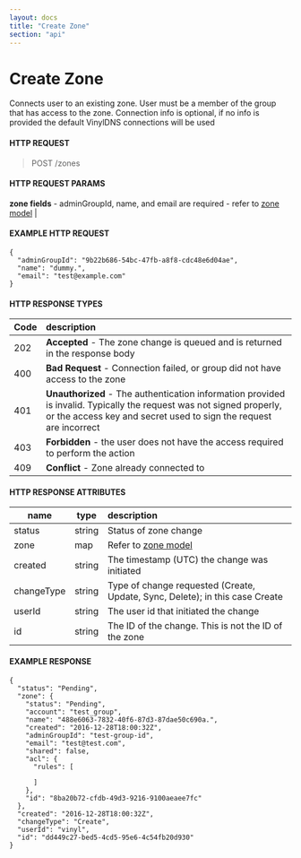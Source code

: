 ```yaml
---
layout: docs
title: "Create Zone"
section: "api"
---
```


# Create Zone

Connects user to an existing zone. User must be a member of the group that has access to the zone. Connection info is optional,
if no info is provided the default VinylDNS connections will be used

#### HTTP REQUEST

> POST /zones

#### HTTP REQUEST PARAMS

**zone fields**  - adminGroupId, name, and email are required - refer to [zone model](zone-model.md) |

#### EXAMPLE HTTP REQUEST
```
{
  "adminGroupId": "9b22b686-54bc-47fb-a8f8-cdc48e6d04ae",
  "name": "dummy.",
  "email": "test@example.com"
}
```

#### HTTP RESPONSE TYPES

Code          | description |
 ------------ | :---------- |
202           | **Accepted** - The zone change is queued and is returned in the response body |
400           | **Bad Request** - Connection failed, or group did not have access to the zone |
401           | **Unauthorized** - The authentication information provided is invalid.  Typically the request was not signed properly, or the access key and secret used to sign the request are incorrect |
403           | **Forbidden** - the user does not have the access required to perform the action |
409           | **Conflict** - Zone already connected to |

#### HTTP RESPONSE ATTRIBUTES

name          | type          | description |
 ------------ | ------------- | :---------- |
status        | string       | Status of zone change |
zone          | map          | Refer to [zone model](zone-model.md)  |
created       | string        | The timestamp (UTC) the change was initiated |
changeType    | string        | Type of change requested (Create, Update, Sync, Delete); in this case Create |
userId        | string        | The user id that initiated the change |
id            | string        | The ID of the change.  This is not the ID of the zone |

#### EXAMPLE RESPONSE

```
{
  "status": "Pending",
  "zone": {
    "status": "Pending",
    "account": "test_group",
    "name": "488e6063-7832-40f6-87d3-87dae50c690a.",
    "created": "2016-12-28T18:00:32Z",
    "adminGroupId": "test-group-id",
    "email": "test@test.com",
    "shared": false,
    "acl": {
      "rules": [

      ]
    },
    "id": "8ba20b72-cfdb-49d3-9216-9100aeaee7fc"
  },
  "created": "2016-12-28T18:00:32Z",
  "changeType": "Create",
  "userId": "vinyl",
  "id": "dd449c27-bed5-4cd5-95e6-4c54fb20d930"
}
```
